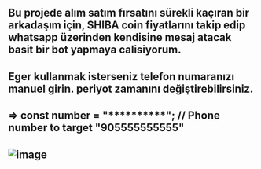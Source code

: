 ## Bu projede alım satım fırsatını sürekli kaçıran bir arkadaşım için, SHIBA coin fiyatlarını takip edip whatsapp üzerinden kendisine mesaj atacak basit bir bot yapmaya calisiyorum. 

## Eger kullanmak isterseniz telefon numaranızı manuel girin. periyot zamanını değiştirebilirsiniz. 
## => const number = "**********"; // Phone number to target "905555555555"
## ![image](https://user-images.githubusercontent.com/74815003/152441575-cdd3960f-9456-4193-a1bb-754df17910fa.png)

